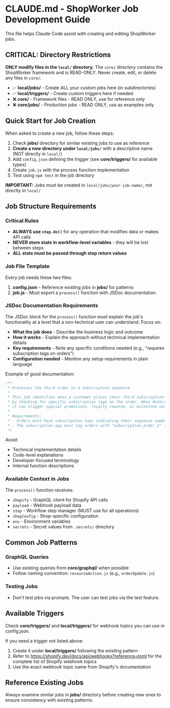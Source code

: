 
# CLAUDE.md - ShopWorker Job Development Guide

This file helps Claude Code assist with creating and editing ShopWorker jobs.

## CRITICAL: Directory Restrictions

**ONLY modify files in the `local/` directory.** The `core/` directory contains the ShopWorker framework and is READ-ONLY. Never create, edit, or delete any files in `core/`.

- ✅ **local/jobs/** - Create ALL your custom jobs here (in subdirectories)
- ✅ **local/triggers/** - Create custom triggers here if needed
- ❌ **core/** - Framework files - READ ONLY, use for reference only
- ❌ **core/jobs/** - Production jobs - READ ONLY, use as examples only

## Quick Start for Job Creation

When asked to create a new job, follow these steps:
1. Check **jobs/** directory for similar existing jobs to use as reference
2. **Create a new directory under `local/jobs/`** with a descriptive name (NOT directly in `local/`)
3. Add `config.json` defining the trigger (see **core/triggers/** for available types)
4. Create `job.js` with the process function implementation
5. Test using `npm test` in the job directory

**IMPORTANT:** Jobs must be created in `local/jobs/your-job-name/`, not directly in `local/`

## Job Structure Requirements

### Critical Rules
- **ALWAYS use `step.do()`** for any operation that modifies data or makes API calls
- **NEVER store state in workflow-level variables** - they will be lost between steps
- **ALL state must be passed through step return values**

### Job File Template
Every job needs these two files:

1. **config.json** - Reference existing jobs in **jobs/** for patterns
2. **job.js** - Must export a `process()` function with JSDoc documentation

### JSDoc Documentation Requirements

The JSDoc block for the `process()` function must explain the job's functionality at a level that a non-technical user can understand. Focus on:

- **What the job does** - Describe the business logic and outcome
- **How it works** - Explain the approach without technical implementation details
- **Key requirements** - Note any specific conditions needed (e.g., "requires subscription tags on orders")
- **Configuration needed** - Mention any setup requirements in plain language

Example of good documentation:
```javascript
/**
 * Processes the third order in a subscription sequence
 * 
 * This job identifies when a customer places their third subscription order
 * by checking for specific subscription tags on the order. When detected,
 * it can trigger special promotions, loyalty rewards, or milestone notifications.
 * 
 * Requirements:
 * - Orders must have subscription tags indicating their sequence number
 * - The subscription app must tag orders with "subscription_order_3" for third orders
 */
```

Avoid:
- Technical implementation details
- Code-level explanations
- Developer-focused terminology
- Internal function descriptions

### Available Context in Jobs

The `process()` function receives:
- `shopify` - GraphQL client for Shopify API calls
- `payload` - Webhook payload data
- `step` - Workflow step manager (MUST use for all operations)
- `shopConfig` - Shop-specific configuration
- `env` - Environment variables
- `secrets` - Secret values from `.secrets/` directory

## Common Job Patterns

### GraphQL Queries
- Use existing queries from **core/graphql/** when possible
- Follow naming convention: `resourceAction.js` (e.g., `orderUpdate.js`)

### Testing Jobs
- Don't test jobs via prompts. The user can test jobs via the test feature.

## Available Triggers
Check **core/triggers/** and **local/triggers/** for webhook topics you can use in config.json.

If you need a trigger not listed above:
1. Create it under **local/triggers/** following the existing pattern
2. Refer to https://shopify.dev/docs/api/webhooks?reference=toml for the complete list of Shopify webhook topics
3. Use the exact webhook topic name from Shopify's documentation

## Reference Existing Jobs
Always examine similar jobs in **jobs/** directory before creating new ones to ensure consistency with existing patterns.
